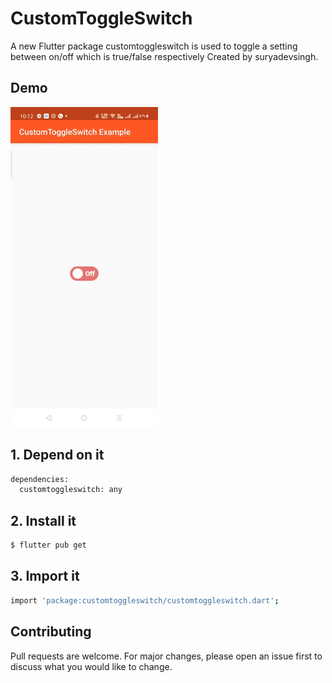 # CustomToggleSwitch
A new Flutter package customtoggleswitch is used to toggle a setting between on/off which is true/false respectively Created by suryadevsingh.

## Demo
 <p>
     <img src="https://github.com/suryadevsingh/customtoggleswitch/blob/master/custom_toggle_switch/Screenshot/demo.gif?raw=true"/>
 
 </p>

## 1. Depend on it

```bash
dependencies:
  customtoggleswitch: any
```

## 2. Install it
```bash
$ flutter pub get
```

## 3. Import it
```bash
import 'package:customtoggleswitch/customtoggleswitch.dart';
```

## Contributing
Pull requests are welcome. For major changes, please open an issue first to discuss what you would like to change.